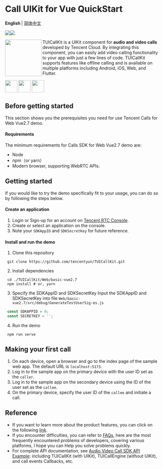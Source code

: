 # Call UIKit for Vue QuickStart

<b> English </b> | <a href="https://github.com/tencentyun/TUICallKit/blob/main/Web/basic-vue2.7/README-zh_CN.md"> 简体中文 </a>

<img src="https://img.shields.io/badge/Platform-Vue2.7-orange.svg"><img src="https://img.shields.io/badge/Language-Typescript-orange.svg">

<img src="https://qcloudimg.tencent-cloud.cn/raw/ec034fc6e4cf42cae579d32f5ab434a1.png" align="left" width=120 height=120>TUICallKit is a UIKit component for **audio and video calls** developed by Tencent Cloud. By integrating this component, you can easily add video calling functionality to your app with just a few lines of code. TUICallKit supports features like offline calling and is available on multiple platforms including Android, iOS, Web, and Flutter.

<a href="https://apps.apple.com/cn/app/%E8%85%BE%E8%AE%AF%E4%BA%91%E8%A7%86%E7%AB%8B%E6%96%B9trtc/id1400663224"><img src="https://qcloudimg.tencent-cloud.cn/raw/afe9b8cc4c715346cf3d9feea8a65e33.svg" height=40></a> <a href="https://dldir1.qq.com/hudongzhibo/liteav/TRTCDemo.apk"><img src="https://qcloudimg.tencent-cloud.cn/raw/006d5ed3359640424955baa08dab7c7f.svg" height=40></a> <a href="https://rtcube.cloud.tencent.com/prerelease/internation/homepage/index.html#/detail?scene=callkit"><img src="https://qcloudimg.tencent-cloud.cn/raw/d326e70750f8bbad7245e229c5bd6d2b.svg" height=40></a>


## Before getting started

This section shows you the prerequisites you need for use Tencent Calls for Web Vue2.7 demo.

#### Requirements

The minimum requirements for Calls SDK for Web Vue2.7 demo are:

- Node
- npm（or yarn）
- Modern browser, supporting WebRTC APIs.


## Getting started

If you would like to try the demo specifically fit to your usage, you can do so by following the steps below.

#### Create an application

1. Login or Sign-up for an account on [Tencent RTC Console](https://console.trtc.io/).
2. Create or select an application on the console.
3. Note your `SDKAppID` and `SDKSecretKey` for future reference.


#### Install and run the demo

1. Clone this repository

  ```shell
   git clone https://github.com/tencentyun/TUICallKit.git
  ```

2. Install dependencies

  ```shell
   cd ./TUICallKit/Web/basic-vue2.7
   npm install # or, yarn
  ```

3. Specify the SDKAppID and SDKSecretKey
   Input the SDKAppID and SDKSecretKey into file `Web/basic-vue2.7/src/debug/GenerateTestUserSig-es.js`
  ```javascript
   const SDKAPPID = 0;
   const SECRETKEY = '';
  ```

4. Run the demo
  ```shell
   npm run serve
  ```


## Making your first call

1. On each device, open a browser and go to the index page of the sample web app. The default URL is `localhost:5173`.
2. Log in to the sample app on the primary device with the user ID set as the `caller`.
3. Log in to the sample app on the secondary device using the ID of the user set as the `callee`.
4. On the primary device, specify the user ID of the `callee` and initiate a call.


## Reference

- If you want to learn more about the product features, you can click on the following [link](https://trtc.io/products).
- If you encounter difficulties, you can refer to [FAQs](https://trtc.io/document/53565), here are the most frequently encountered problems of developers, covering various platforms, I hope you can Help you solve problems quickly.
- For complete API documentation, see [Audio Video Call SDK API Example](https://trtc.io/document/51014): including TUICallKit (with UIKit), TUICallEngine (without UIKit), and call events Callbacks, etc.
